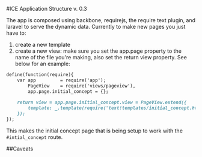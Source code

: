 #ICE Application Structure 
v. 0.3  

The app is composed using backbone, requirejs, the require text plugin, and laravel to serve the dynamic data.
Currently to make new pages you just have to: 

1. create a new template 
2. create a new view: make sure you set the app.page property to the name of the file you're making, also set the return view property. See below for an example:  

````markdown 
define(function(require){
	var app 		= require('app');
		PageView 	= require('views/pageview'),
		app.page.initial_concept = {};
	
	return view = app.page.initial_concept.view = PageView.extend({
		template: _.template(require('text!templates/initial_concept.html'))
	});
});
````  
This makes the initial concept page that is being setup to work with the ```` #intial_concept ```` route.


##Caveats  
